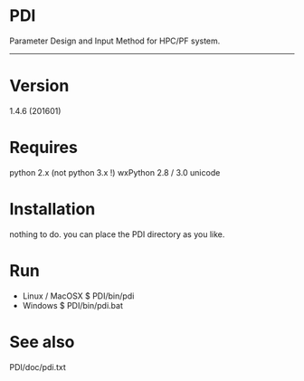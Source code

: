 PDI
===

Parameter Design and Input Method for HPC/PF system.

----
# Version
  1.4.6 (201601)

# Requires
  python 2.x (not python 3.x !)
  wxPython 2.8 / 3.0 unicode

# Installation
  nothing to do. you can place the PDI directory as you like.

# Run
  - Linux / MacOSX
    $ PDI/bin/pdi
  - Windows
    $ PDI/bin/pdi.bat

# See also
  PDI/doc/pdi.txt

